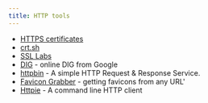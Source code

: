 ```yaml
---
title: HTTP tools
---
```


- [HTTPS certificates](https://transparencyreport.google.com/https/certificates)
- [crt.sh](https://crt.sh)
- [SSL Labs](https://www.ssllabs.com/ssltest/)
- [DIG](https://toolbox.googleapps.com/apps/dig/#ANY/) - online DIG from Google
- [httpbin](https://httpbin.org) - A simple HTTP Request & Response Service.
- [Favicon Grabber](http://favicongrabber.com/) - getting favicons from any URL'
- [Httpie](https://httpie.org/) - A command line HTTP client